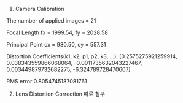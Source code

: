 1. Camera Calibration

The number of applied images = 21

Focal Length
fx = 1999.54, fy = 2028.58

Principal Point
cx = 980.50, cy = 557.31

Distortion Coefficients(k1, k2, p1, p2, k3, ...):
[0.2575275921259914, 0.038343559866068064, -0.0011735632043227467, 0.003449879732682275, -6.324789728470607]

RMS error
0.8054745187081761

2. Lens Distortion Correction
따로 첨부

